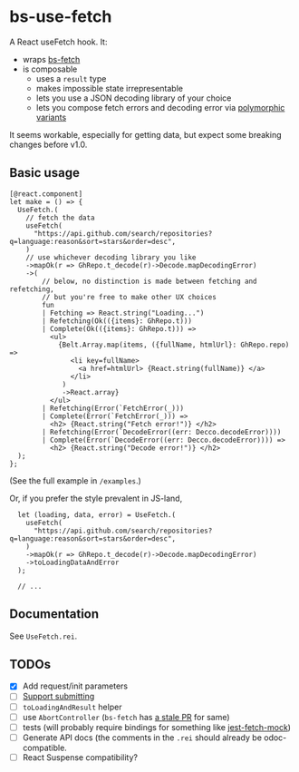 # bs-use-fetch

A React useFetch hook. It:
- wraps [bs-fetch](https://github.com/reasonml-community/bs-fetch)
- is composable
  - uses a `result` type
  - makes impossible state irrepresentable
  - lets you use a JSON decoding library of your choice
  - lets you compose fetch errors and decoding error via [polymorphic variants](http://keleshev.com/composable-error-handling-in-ocaml)

It seems workable, especially for getting data, but expect some breaking
changes before v1.0.

## Basic usage

```reason
[@react.component]
let make = () => {
  UseFetch.(
    // fetch the data
    useFetch(
      "https://api.github.com/search/repositories?q=language:reason&sort=stars&order=desc",
    )
    // use whichever decoding library you like
    ->mapOk(r => GhRepo.t_decode(r)->Decode.mapDecodingError)
    ->(
        // below, no distinction is made between fetching and refetching,
        // but you're free to make other UX choices
        fun
        | Fetching => React.string("Loading...")
        | Refetching(Ok(({items}: GhRepo.t)))
        | Complete(Ok(({items}: GhRepo.t))) =>
          <ul>
            {Belt.Array.map(items, ({fullName, htmlUrl}: GhRepo.repo) =>
               <li key=fullName>
                 <a href=htmlUrl> {React.string(fullName)} </a>
               </li>
             )
             ->React.array}
          </ul>
        | Refetching(Error(`FetchError(_)))
        | Complete(Error(`FetchError(_))) =>
          <h2> {React.string("Fetch error!")} </h2>
        | Refetching(Error(`DecodeError((err: Decco.decodeError))))
        | Complete(Error(`DecodeError((err: Decco.decodeError)))) =>
          <h2> {React.string("Decode error!")} </h2>
  );
};
```

(See the full example in `/examples`.)

Or, if you prefer the style prevalent in JS-land,

```reason
  let (loading, data, error) = UseFetch.(
    useFetch(
      "https://api.github.com/search/repositories?q=language:reason&sort=stars&order=desc",
    )
    ->mapOk(r => GhRepo.t_decode(r)->Decode.mapDecodingError)
    ->toLoadingDataAndError
  );

  // ...
```

## Documentation

See `UseFetch.rei`.

## TODOs

- [x] Add request/init parameters
- [ ] [Support submitting](https://github.com/hoichi/bs-use-fetch/issues/2)
- [ ] `toLoadingAndResult` helper
- [ ] use `AbortController` (`bs-fetch` has [a stale PR](https://github.com/reasonml-community/bs-fetch/pull/15) for same)
- [ ] tests (will probably require bindings for something like
      [jest-fetch-mock](https://github.com/jefflau/jest-fetch-mock))
- [ ] Generate API docs (the comments in the `.rei` should already be
      odoc-compatible.
- [ ] React Suspense compatibility?
